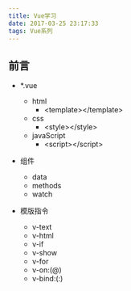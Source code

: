 ```yaml
---
title: Vue学习
date: 2017-03-25 23:17:33
tags: Vue系列
---
```


## 前言

- *.vue 
    + html 
        * <template\></template\>   
    + css
        * <style\></style\>         
    + javaScript
        * <script\></script\>       

- 组件 
    + data
    + methods
    + watch

- 模版指令 
    + v-text
    + v-html
    + v-if
    + v-show
    + v-for
    + v-on:(@)
    + v-bind:(:)





